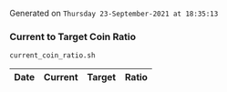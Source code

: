 Generated on `Thursday 23-September-2021 at 18:35:13`

### Current to Target Coin Ratio
`current_coin_ratio.sh`

Date|Current|Target|Ratio
---|---|---|---

